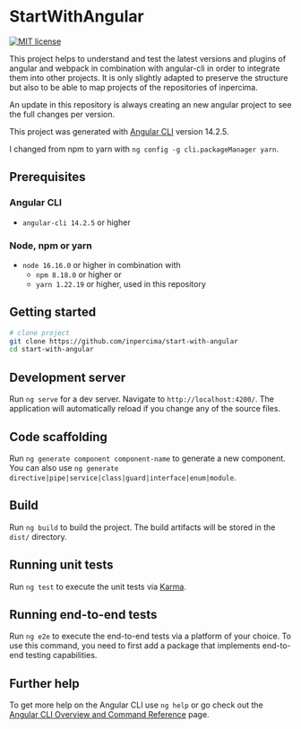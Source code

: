 # StartWithAngular

[![MIT license](https://img.shields.io/badge/license-MIT-blue.svg)](./LICENSE.md)

This project helps to understand and test the latest versions and plugins of angular and webpack in combination with angular-cli in order to integrate them into other projects.
It is only slightly adapted to preserve the structure but also to be able to map projects of the repositories of inpercima.

An update in this repository is always creating an new angular project to see the full changes per version.

This project was generated with [Angular CLI](https://github.com/angular/angular-cli) version 14.2.5.

I changed from npm to yarn with `ng config -g cli.packageManager yarn`.

## Prerequisites

### Angular CLI

* `angular-cli 14.2.5` or higher

### Node, npm or yarn

* `node 16.16.0` or higher in combination with
  * `npm 8.18.0` or higher or
  * `yarn 1.22.19` or higher, used in this repository

## Getting started

```bash
# clone project
git clone https://github.com/inpercima/start-with-angular
cd start-with-angular
```

## Development server

Run `ng serve` for a dev server. Navigate to `http://localhost:4200/`. The application will automatically reload if you change any of the source files.

## Code scaffolding

Run `ng generate component component-name` to generate a new component. You can also use `ng generate directive|pipe|service|class|guard|interface|enum|module`.

## Build

Run `ng build` to build the project. The build artifacts will be stored in the `dist/` directory.

## Running unit tests

Run `ng test` to execute the unit tests via [Karma](https://karma-runner.github.io).

## Running end-to-end tests

Run `ng e2e` to execute the end-to-end tests via a platform of your choice. To use this command, you need to first add a package that implements end-to-end testing capabilities.

## Further help

To get more help on the Angular CLI use `ng help` or go check out the [Angular CLI Overview and Command Reference](https://angular.io/cli) page.
